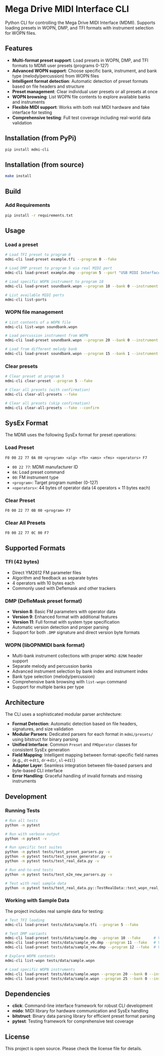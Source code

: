 # Mega Drive MIDI Interface CLI

Python CLI for controlling the Mega Drive MIDI Interface (MDMI). Supports loading presets in WOPN, DMP, and TFI formats with instrument selection for WOPN files.

## Features

- **Multi-format preset support**: Load presets in WOPN, DMP, and TFI formats to MDMI user presets (programs 0-127)
- **Advanced WOPN support**: Choose specific bank, instrument, and bank type (melody/percussion) from WOPN files
- **Intelligent format detection**: Automatic detection of preset formats based on file headers and structure
- **Preset management**: Clear individual user presets or all presets at once
- **WOPN browsing**: List WOPN file contents to explore available banks and instruments
- **Flexible MIDI support**: Works with both real MIDI hardware and fake interface for testing
- **Comprehensive testing**: Full test coverage including real-world data validation

## Installation (from PyPi)

```bash
pip install mdmi-cli
```

## Installation (from source)

```bash
make install
```

## Build

### Add Requirements
```bash
pip install -r requirements.txt
```

## Usage

### Load a preset

```bash
# Load TFI preset to program 0
mdmi-cli load-preset example.tfi --program 0 --fake

# Load DMP preset to program 5 via real MIDI port
mdmi-cli load-preset example.dmp --program 5 --port "USB MIDI Interface"

# Load specific WOPN instrument to program 10
mdmi-cli load-preset soundbank.wopn --program 10 --bank 0 --instrument 5 --bank-type melody --fake

# List available MIDI ports
mdmi-cli list-ports
```

### WOPN file management

```bash
# List contents of a WOPN file
mdmi-cli list-wopn soundbank.wopn

# Load percussion instrument from WOPN
mdmi-cli load-preset soundbank.wopn --program 20 --bank 0 --instrument 3 --bank-type percussion --fake

# Load from different melody bank
mdmi-cli load-preset soundbank.wopn --program 15 --bank 1 --instrument 65 --bank-type melody --fake
```

### Clear presets

```bash
# Clear preset at program 5
mdmi-cli clear-preset --program 5 --fake

# Clear all presets (with confirmation)
mdmi-cli clear-all-presets --fake

# Clear all presets (skip confirmation)
mdmi-cli clear-all-presets --fake --confirm
```

## SysEx Format

The MDMI uses the following SysEx format for preset operations:

### Load Preset
```
F0 00 22 77 0A 00 <program> <alg> <fb> <ams> <fms> <operators> F7
```
- `00 22 77`: MDMI manufacturer ID
- `0A`: Load preset command
- `00`: FM instrument type
- `<program>`: Target program number (0-127)
- `<operators>`: 44 bytes of operator data (4 operators × 11 bytes each)

### Clear Preset
```
F0 00 22 77 0B 00 <program> F7
```

### Clear All Presets
```
F0 00 22 77 0C 00 F7
```

## Supported Formats

### TFI (42 bytes)
- Direct YM2612 FM parameter files
- Algorithm and feedback as separate bytes
- 4 operators with 10 bytes each
- Commonly used with Deflemask and other trackers

### DMP (DefleMask preset format)
- **Version 8**: Basic FM parameters with operator data
- **Version 9**: Enhanced format with additional features
- **Version 11**: Full format with system type specification
- Automatic version detection and proper parsing
- Support for both `.DMP` signature and direct version byte formats

### WOPN (libOPNMIDI bank format)
- Multi-bank instrument collections with proper `WOPN2-B2NK` header support
- Separate melody and percussion banks
- Advanced instrument selection by bank index and instrument index
- Bank type selection (melody/percussion)
- Comprehensive bank browsing with `list-wopn` command
- Support for multiple banks per type

## Architecture

The CLI uses a sophisticated modular parser architecture:

- **Format Detection**: Automatic detection based on file headers, signatures, and size validation
- **Modular Parsers**: Dedicated parsers for each format in `mdmi/presets/` using bitstruct for binary parsing
- **Unified Interface**: Common `Preset` and `FMOperator` classes for consistent SysEx generation
- **Field Mapping**: Intelligent mapping between format-specific field names (e.g., `dt`→`dt1`, `dr`→`d1r`, `sl`→`d1l`)
- **Adapter Layer**: Seamless integration between file-based parsers and byte-based CLI interface
- **Error Handling**: Graceful handling of invalid formats and missing instruments

## Development

### Running Tests

```bash
# Run all tests
python -m pytest

# Run with verbose output
python -m pytest -v

# Run specific test suites
python -m pytest tests/test_preset_parsers.py -v
python -m pytest tests/test_sysex_generator.py -v
python -m pytest tests/test_real_data.py -v

# Run end-to-end tests
python -m pytest tests/test_e2e_new_parsers.py -v

# Test with real sample data
python -m pytest tests/test_real_data.py::TestRealData::test_wopn_real_data -v
```

### Working with Sample Data

The project includes real sample data for testing:

```bash
# Test TFI loading
mdmi-cli load-preset tests/data/sample.tfi --program 5 --fake

# Test DMP variants
mdmi-cli load-preset tests/data/sample.dmp --program 10 --fake      # Version 8
mdmi-cli load-preset tests/data/sample_v9.dmp --program 11 --fake   # Version 9
mdmi-cli load-preset tests/data/sample_new.dmp --program 12 --fake  # Version 11

# Explore WOPN contents
mdmi-cli list-wopn tests/data/sample.wopn

# Load specific WOPN instruments
mdmi-cli load-preset tests/data/sample.wopn --program 20 --bank 0 --instrument 0 --bank-type melody --fake
mdmi-cli load-preset tests/data/sample.wopn --program 25 --bank 0 --instrument 35 --bank-type percussion --fake
```

## Dependencies

- **click**: Command-line interface framework for robust CLI development
- **mido**: MIDI library for hardware communication and SysEx handling
- **bitstruct**: Binary data parsing library for efficient preset format parsing
- **pytest**: Testing framework for comprehensive test coverage

## License

This project is open source. Please check the license file for details.
